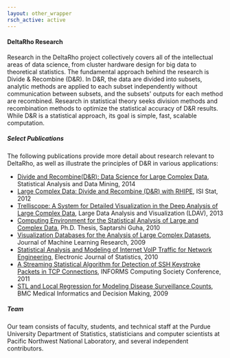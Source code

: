 ```yaml
---
layout: other_wrapper
rsch_active: active
---
```


#### DeltaRho Research

Research in the DeltaRho project collectively covers all of the intellectual areas of data science, from cluster hardware design for big data to theoretical statistics.  The fundamental approach behind the research is Divide & Recombine (D&R).  In D&R, the data are divided into subsets, analytic methods are applied to each subset independently without communication between subsets, and the subsets' outputs for each method are recombined. Research in statistical theory seeks division methods and recombination methods to optimize the statistical accuracy of D&R results. While D&R is a statistical approach, its goal is simple, fast, scalable computation.

##### Select Publications

The following publications provide more detail about research relevant to DeltaRho, as well as illustrate the principles of D&amp;R in various applications:

- [Divide and Recombine(D&amp;R): Data Science for Large Complex Data](http://ml.stat.purdue.edu/docs/dr.rhipe.stat.2012.pdf),  Statistical Analysis and Data Mining, 2014
- [Large Complex Data: Divide and Recombine (D&amp;R) with RHIPE](http://ml.stat.purdue.edu/docs/dr.rhipe.stat.2012.pdf), ISI Stat, 2012
- [Trelliscope: A System for Detailed Visualization in the Deep Analysis of Large Complex Data](http://ml.stat.purdue.edu/docs/trelliscope.ldav.2013.pdf), Large Data Analysis and Visualization (LDAV), 2013
- [Computing Environment for the Statistical Analysis of Large and Complex Data](http://ml.stat.purdue.edu/docs/rhipe.thesis.2010.pdf), Ph.D. Thesis, Saptarshi Guha, 2010
- [Visualization Databases for the Analysis of Large Complex Datasets](http://ml.stat.purdue.edu/docs/vdb.jmlr.2009.pdf), Journal of Machine Learning Research, 2009
- [Statistical Analysis and Modeling of Internet VoIP Traffic for Network Engineering](http://ml.stat.purdue.edu/docs/modelvoip.ejs.2010.pdf), Electronic Journal of Statistics, 2010
- [A Streaming Statistical Algorithm for Detection of SSH Keystroke Packets in TCP Connections](http://ml.stat.purdue.edu/docs/keystrokedetection.informscs.2011.pdf), INFORMS Computing Society Conference, 2011
- [STL and Local Regression for Modeling Disease Surveillance Counts](http://ml.stat.purdue.edu/docs/stldisease.biomed.2009.pdf), BMC Medical Informatics and Decision Making, 2009

##### Team

Our team consists of faculty, students, and technical staff at the Purdue University Department of Statistics, statisticians and computer scientists at Pacific Northwest National Laboratory, and several independent contributors.

